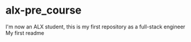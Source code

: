 # alx-pre_course
I'm now an ALX student, this is my first repository as a full-stack engineer
My first readme
